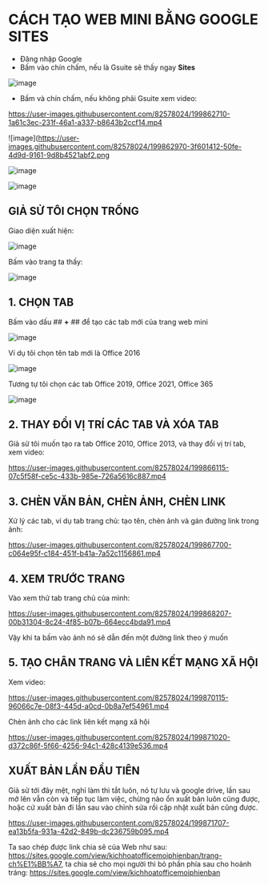 # CÁCH TẠO WEB MINI BẰNG GOOGLE SITES #

- Đăng nhập Google
- Bấm vào chín chấm, nếu là Gsuite sẽ thấy ngay **Sites**

![image](https://user-images.githubusercontent.com/82578024/199692465-58caa0e7-19b9-460b-9692-a2deab9f6908.png)

- Bấm và chín chấm, nếu không phải Gsuite xem video:

https://user-images.githubusercontent.com/82578024/199862710-1a61c3ec-231f-46a1-a337-b8643b2ccf14.mp4

![image](https://user-images.githubusercontent.com/82578024/199862970-3f601412-50fe-4d9d-9161-9d8b4521abf2.png

![image](https://user-images.githubusercontent.com/82578024/199863452-83576840-7ad5-430e-ab64-28cbd41e5714.png)

![image](https://user-images.githubusercontent.com/82578024/199863509-a6d4a57b-238e-4e6c-b7d2-9ec02a958785.png)

## GIẢ SỬ TÔI CHỌN TRỐNG ##

Giao diện xuất hiện:

![image](https://user-images.githubusercontent.com/82578024/199863677-160b82d0-b21d-484a-90cd-40182ea3f0fc.png)

Bấm vào trang ta thấy:

![image](https://user-images.githubusercontent.com/82578024/199864206-2cc442d1-92c2-4cd6-80b3-e06e54cbb710.png)

## 1. CHỌN TAB ##

Bấm vào dấu ## **+** ## để tạo các tab mới của trang web mini

![image](https://user-images.githubusercontent.com/82578024/199864483-c1b91ab8-6566-42bc-8aaf-1045c645aad6.png)

Ví dụ tôi chọn tên tab mới là Office 2016

![image](https://user-images.githubusercontent.com/82578024/199864778-80c12fd5-3dd1-4c5c-9abb-f34c00d6c39f.png)

Tương tự tôi chọn các tab Office 2019, Office 2021, Office 365

![image](https://user-images.githubusercontent.com/82578024/199865000-10c31b4a-c7ff-494e-a605-1e91b9876e55.png)

## 2. THAY ĐỔI VỊ TRÍ CÁC TAB VÀ XÓA TAB ##

Giả sử tôi muốn tạo ra tab Office 2010, Office 2013, và thay đổi vị trí tab, xem video:

https://user-images.githubusercontent.com/82578024/199866115-07c5f58f-ce5c-433b-985e-726a5616c887.mp4

## 3. CHÈN VĂN BẢN, CHÈN ẢNH, CHÈN LINK ##

Xử lý các tab, ví dụ tab trang chủ: tạo tên, chèn ảnh và gán đường link trong ảnh:

https://user-images.githubusercontent.com/82578024/199867700-c064e95f-c184-451f-b41a-7a52c1156861.mp4

## 4. XEM TRƯỚC TRANG ##

Vào xem thử tab trang chủ của mình:

https://user-images.githubusercontent.com/82578024/199868207-00b31304-8c24-4f85-b07b-664ecc4bda91.mp4

Vậy khi ta bấm vào ảnh nó sẽ dẫn đến một đường link theo ý muốn

## 5. TẠO CHÂN TRANG VÀ LIÊN KẾT MẠNG XÃ HỘI ##

Xem video:

https://user-images.githubusercontent.com/82578024/199870115-96066c7e-08f3-445d-a0cd-0b8a7ef54961.mp4

Chèn ảnh cho các link liên kết mạng xã hội

https://user-images.githubusercontent.com/82578024/199871020-d372c86f-5f66-4256-94c1-428c4139e536.mp4

## XUẤT BẢN LẦN ĐẦU TIÊN ##

Giả sử tới đây mệt, nghỉ làm thì tắt luôn, nó tự lưu và google drive, lần sau mở lên vẫn còn và tiếp tục làm việc, chừng nào ổn xuất bản luôn cũng được, hoặc cứ xuất bản đi lần sau vào chỉnh sửa rồi cập nhật xuất bản cũng được.

https://user-images.githubusercontent.com/82578024/199871707-ea13b5fa-931a-42d2-849b-dc236759b095.mp4

Ta sao chép được link chia sẽ của Web như sau: https://sites.google.com/view/kichhoatofficemoiphienban/trang-ch%E1%BB%A7, ta chia sẻ cho mọi người thì bỏ phần phía sau cho hoảnh tráng: https://sites.google.com/view/kichhoatofficemoiphienban

